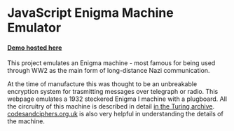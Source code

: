 # JavaScript Enigma Machine Emulator 
#### [Demo hosted here](https://morgandavid.me/enigma.html)

This project emulates an Enigma machine - most famous for being used through WW2 as the main form of long-distance Nazi communication. 

At the time of manufacture this was thought to be an unbreakable encryption system for trasmitting messages over telegraph or radio. This webpage emulates a 1932 steckered Enigma I machine with a plugboard. All the circruitry of this machine is described in detail [in the Turing archive](http://www.alanturing.net/turing_archive/archive/b/B05/B05-001.html). [codesandciphers.org.uk](https://www.codesandciphers.org.uk/enigma/index.htm) is also very helpful in understanding the details of the machine.
